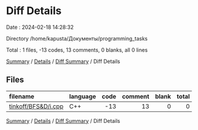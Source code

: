 # Diff Details

Date : 2024-02-18 14:28:32

Directory /home/kapusta/Документы/programming_tasks

Total : 1 files,  -13 codes, 13 comments, 0 blanks, all 0 lines

[Summary](results.md) / [Details](details.md) / [Diff Summary](diff.md) / Diff Details

## Files
| filename | language | code | comment | blank | total |
| :--- | :--- | ---: | ---: | ---: | ---: |
| [tinkoff/BFS&D/i.cpp](/tinkoff/BFS&D/i.cpp) | C++ | -13 | 13 | 0 | 0 |

[Summary](results.md) / [Details](details.md) / [Diff Summary](diff.md) / Diff Details